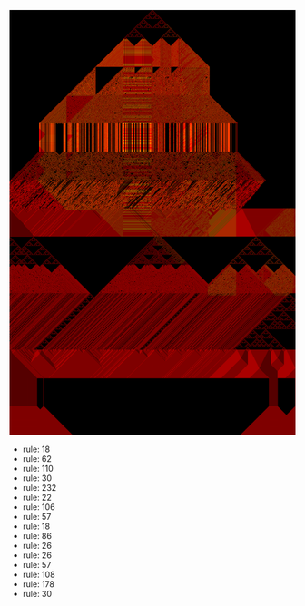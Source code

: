 ![photo](./output.png) 
 * rule: 18
* rule: 62
* rule: 110
* rule: 30
* rule: 232
* rule: 22
* rule: 106
* rule: 57
* rule: 18
* rule: 86
* rule: 26
* rule: 26
* rule: 57
* rule: 108
* rule: 178
* rule: 30
